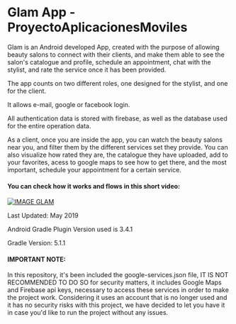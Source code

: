 # Glam App - ProyectoAplicacionesMoviles

Glam is an Android developed App, created with the purpose of allowing beauty salons to connect with their clients, and make them able to see the salon's catalogue and profile, schedule an appointment, chat with the stylist, and rate the service once it has been provided.

The app counts on two different roles, one designed for the stylist, and one for the client.

It allows e-mail, google or facebook login.

All authentication data is stored with firebase, as well as the database used for the entire operation data.

As a client, once you are inside the app, you can watch the beauty salons near you, and filter them by the different services set they provide. You can also visualize how rated they are, the catalogue they have uploaded, add to your favorites, acess to google maps to see how to get there, and the most important, schedule your appointment for a certain service.

#### You can check how it works and flows in this short video:
[![IMAGE GLAM](https://img.youtube.com/vi/qZw7Z63KEng/0.jpg)](https://www.youtube.com/watch?v=qZw7Z63KEng)

Last Updated: May 2019

Android Gradle Plugin Version used is 3.4.1

Gradle Version: 5.1.1

#### IMPORTANT NOTE:

In this repository, it's been included the google-services.json file, IT IS NOT RECOMMENDED TO DO SO for security matters, it includes Google Maps and Firebase api keys, necessary to access these services in order to make the project work. Considering it uses an account that is no longer used and it has no security risks with this project, we have decided to let you have it in case you'd like to run the project without any issues.

